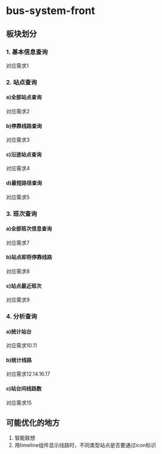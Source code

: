 # bus-system-front

## 板块划分
### 1. 基本信息查询
对应需求1

### 2. 站点查询
#### a)全部站点查询
对应需求2
#### b)停靠线路查询
对应需求3
#### c)沿途站点查询
对应需求4
#### d)最短路径查询
对应需求5

### 3. 班次查询
#### a)全部班次信息查询
对应需求7
#### b)站点即将停靠线路
对应需求8
#### c)站点最近班次
对应需求9
### 4. 分析查询
#### a)统计站台
对应需求10.11
#### b)统计线路
对应需求12.14.16.17
#### c)站台间线路数
对应需求15

## 可能优化的地方
1. 智能联想
2. 用timeline组件显示线路时，不同类型站点是否要通过icon标识
